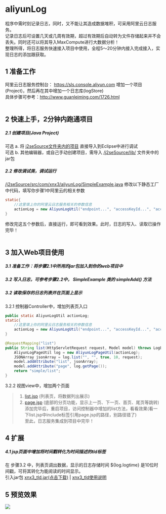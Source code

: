 # aliyunLog
程序中需时刻记录日志，同时，又不能让其造成数据堆积，可采用阿里云日志服务。<br/>
记录日志后可设置几天或几周有效期，超过有效期后自动转为文件存储起来并不会丢失。同时还可以将其导入MaxCompute进行大数据分析！<br/>
整理所得，将日志服务快速接入项目中使用，全程5～20分钟内接入完成接入，实现日志的添加跟获取。
<br/>
## 1 准备工作
阿里云日志服务控制台： <a href="https://sls.console.aliyun.com">https://sls.console.aliyun.com</a> 增加一个项目(Project)，然后再在其中增加一个日志库(logStore)<br/>
具体步骤可参考：<a href="http://www.guanleiming.com/1726.html">http://www.guanleiming.com/1726.html</a><br/>
<br/>
## 2 快速上手，2分钟内跑通项目
##### 2.1 创建项目(Java Project)
可选 a. 将 <a href="https://github.com/xnx3/aliyunLog/tree/master/j2seSource">j2seSource文件夹内的项目</a> 直接导入到Eclipse中进行调试<br/>
可选 b. 其他编辑器，或自己手动创建项目，需导入 <a href="https://github.com/xnx3/aliyunLog/tree/master/j2seSource/lib">/j2seSource/lib/</a> 文件夹中的jar包<br/>
##### 2.2 修改调试类，调试运行
<a href="https://github.com/xnx3/aliyunLog/blob/master/j2seSource/src/com/xnx3/aliyunLog/SimpleExample.java">/j2seSource/src/com/xnx3/aliyunLog/SimpleExample.java</a> 修改以下静态工厂中代码，填写你步骤1中阿里云的相关参数
````Java
static{
    //这里填上你的阿里云日志服务相关的参数信息
    actionLog = new AliyunLogUtil("endpoint...", "accessKeyId...", "accessKeySecret...", "project...", "logstore...");
}
````
修改完这五个参数后，直接运行，即可看到效果。此时，日志的写入、读取已操作完毕！<br/>
<br/>

## 3 加入Web项目使用
##### 3.1 准备工作：将步骤2.1中所用的jar包加入到你的web项目中
##### 3.2 写入日志，可参考步骤2.2中， SimpleExample 类的 simpleAdd() 方法
##### 3.2 读取保存的日志列表并在页面上显示
3.2.1 控制器Controller中，增加列表页入口
````Java
public static AliyunLogUtil actionLog;
static{
    //这里填上你的阿里云日志服务相关的参数信息
    actionLog = new AliyunLogUtil("endpoint...", "accessKeyId...", "accessKeySecret...", "project...", "logstore...");
}
    
@RequestMapping("list")
public String list(HttpServletRequest request, Model model) throws LogException{
    AliyunLogPageUtil log = new AliyunLogPageUtil(actionLog);
    JSONArray jsonArray = log.list("", "", true, 10, request);
    model.addAttribute("list", jsonArray);
    model.addAttribute("page", log.getPage());
    return "simple/list";
}
````
3.2.2 视图view中，增加两个页面<br/>
>   1. <a href="https://github.com/xnx3/aliyunLog/blob/master/j2eeSource/WebRoot/WEB-INF/view/simple/list.jsp">list.jsp</a> (列表页，将数据列出展示)<br/>
>   2. <a href="https://github.com/xnx3/aliyunLog/blob/master/j2eeSource/WebRoot/WEB-INF/view/include/page.jsp">page.jsp</a> (底部的分页功能，显示上一页、下一页、首页、尾页等跳转)<br/>
添加完毕后，重启项目，访问控制器中增加的list方法，看看效果(看一下list.jsp中include标签引用page.jsp的路径，别路径错了)<br/>
至此，日志服务集成到项目中完毕！

## 4 扩展
##### 4.1 jsp页面中增加将时间戳转化为时间描述的tld标签
在 步骤3.2 中，列表页调出数据，显示的日志存储时间 ${log.logtime} 是10位时间戳，可将其转化为能阅读的时间显示。<br/>
引入jar包 <a href="https://github.com/xnx3/xnx3_tld/raw/master/xnx3_tld.jar">xnx3_tld.jar(点击下载)</a> | <a href="https://github.com/xnx3/xnx3_tld">xnx3_tld使用说明</a>

## 5 预览效果
![](http://cdn.weiunity.com/site/254/news/20170522/1495423464257032786.png)



